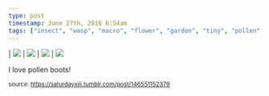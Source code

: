 ```yaml
---
type: post
timestamp: June 27th, 2016 6:54am
tags: ["insect", "wasp", "macro", "flower", "garden", "tiny", "pollen", "photography"]
---
```


| <img src="https://saturdayxiii.github.io/media/146551152379_1.jpg"/> | <img src="https://saturdayxiii.github.io/media/146551152379_2.jpg"/> | <img src="https://saturdayxiii.github.io/media/146551152379_3.jpg"/> | 
 <img src="https://saturdayxiii.github.io/media/146551152379_4.jpg"/>
        
I love pollen boots!
 
      
      
  
<small>source: https://saturdayxiii.tumblr.com/post/146551152379</small>